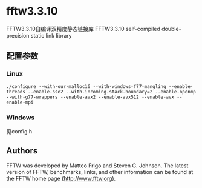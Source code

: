 # fftw3.3.10
FFTW3.3.10自编译双精度静态链接库
FFTW3.3.10 self-compiled double-precision static link library
## 配置参数
### Linux
```
./configure --with-our-malloc16 --with-windows-f77-mangling --enable-threads --enable-sse2 --with-incoming-stack-boundary=2 --enable-openmp --with-g77-wrappers --enable-avx2 --enable-avx512 --enable-avx --enable-mpi
```
### Windows
见config.h

## Authors
FFTW was developed by Matteo Frigo and Steven G. Johnson. The latest version of FFTW, benchmarks, links, and other information can be found at the FFTW home page (http://www.fftw.org).
